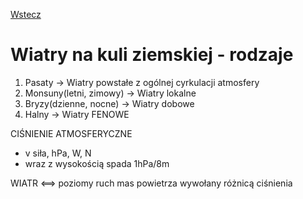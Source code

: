 [Wstecz](../geografia.md)

# Wiatry na kuli ziemskiej - rodzaje

1. Pasaty -> Wiatry powstałe z ogólnej cyrkulacji atmosfery
2. Monsuny(letni, zimowy) -> Wiatry lokalne
3. Bryzy(dzienne, nocne) -> Wiatry dobowe
4. Halny -> Wiatry FENOWE

CIŚNIENIE ATMOSFERYCZNE

-   v siła, hPa, W, N
-   wraz z wysokością spada 1hPa/8m

WIATR <==> poziomy ruch mas powietrza wywołany różnicą ciśnienia
